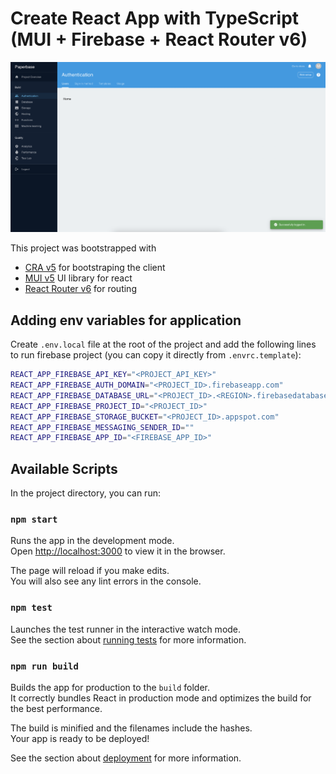 # Create React App with TypeScript (MUI + Firebase + React Router v6)

![demo](https://raw.githubusercontent.com/fork-out/cra-mui-firebase-boilerplate/main/public/screenshot.png)

This project was bootstrapped with

- [CRA v5](https://github.com/facebook/create-react-app) for bootstraping the client
- [MUI v5](https://mui.com/) UI library for react
- [React Router v6](https://reactrouter.com/) for routing

## Adding env variables for application

Create `.env.local` file at the root of the project and add the following lines to run firebase project (you can copy it directly from `.envrc.template`):

```bash
REACT_APP_FIREBASE_API_KEY="<PROJECT_API_KEY>"
REACT_APP_FIREBASE_AUTH_DOMAIN="<PROJECT_ID>.firebaseapp.com"
REACT_APP_FIREBASE_DATABASE_URL="<PROJECT_ID>.<REGION>.firebasedatabase.app"
REACT_APP_FIREBASE_PROJECT_ID="<PROJECT_ID>"
REACT_APP_FIREBASE_STORAGE_BUCKET="<PROJECT_ID>.appspot.com"
REACT_APP_FIREBASE_MESSAGING_SENDER_ID=""
REACT_APP_FIREBASE_APP_ID="<FIREBASE_APP_ID>"
```

## Available Scripts

In the project directory, you can run:

### `npm start`

Runs the app in the development mode.\
Open [http://localhost:3000](http://localhost:3000) to view it in the browser.

The page will reload if you make edits.\
You will also see any lint errors in the console.

### `npm test`

Launches the test runner in the interactive watch mode.\
See the section about [running tests](https://facebook.github.io/create-react-app/docs/running-tests) for more information.

### `npm run build`

Builds the app for production to the `build` folder.\
It correctly bundles React in production mode and optimizes the build for the best performance.

The build is minified and the filenames include the hashes.\
Your app is ready to be deployed!

See the section about [deployment](https://facebook.github.io/create-react-app/docs/deployment) for more information.

